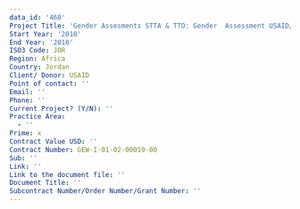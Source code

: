 ```yaml
---
data_id: '460'
Project Title: 'Gender Assesments STTA & TTO: Gender  Assessment USAID/Jordan(TDY 91)'
Start Year: '2010'
End Year: '2010'
ISO3 Code: JOR
Region: Africa
Country: Jordan
Client/ Donor: USAID
Point of contact: ''
Email: ''
Phone: ''
Current Project? (Y/N): ''
Practice Area:
  - ''
Prime: x
Contract Value USD: ''
Contract Number: GEW-I-01-02-00019-00
Sub: ''
Link: ''
Link to the document file: ''
Document Title: ''
Subcontract Number/Order Number/Grant Number: ''
---
```

